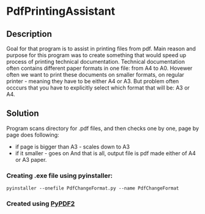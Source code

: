 # PdfPrintingAssistant

## Description

Goal for that program is to assist in printing files from pdf.
Main reason and purpose for this program was to create something that would speed up process of printing technical documentation.
Technical documentation often contains different paper formats in one file: from A4 to A0. Hovewer often we want to print these documents on smaller formats, on regular printer - meaning they have to be either A4 or A3. But problem often occcurs that you have to explicitly select which format that will be: A3 or A4.

## Solution

Program scans directory for .pdf files, and then checks one by one, page by page does following:

- if page is bigger than A3 - scales down to A3
- if it smaller - goes on
  And that is all, output file is pdf made either of A4 or A3 paper.

### Creating .exe file using pyinstaller:

`pyinstaller --onefile PdfChangeFormat.py --name PdfChangeFormat`

### Created using [PyPDF2](https://pypi.org/project/PyPDF2/)

